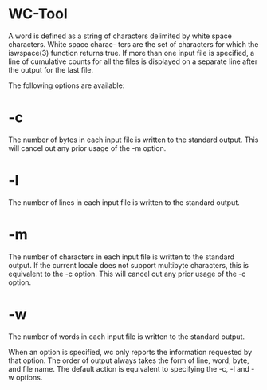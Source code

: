 # WC-Tool

A word is defined as a string of characters delimited by white space characters. White space charac-
ters are the set of characters for which the iswspace(3) function returns true. If more than one
input file is specified, a line of cumulative counts for all the files is displayed on a separate line
after the output for the last file.

The following options are available:

# -c

The number of bytes in each input file is written to the standard output. This will cancel
out any prior usage of the -m option.

# -l

The number of lines in each input file is written to the standard output.

# -m

The number of characters in each input file is written to the standard output. If the current
locale does not support multibyte characters, this is equivalent to the -c option. This will
cancel out any prior usage of the -c option.

# -w

The number of words in each input file is written to the standard output.

When an option is specified, wc only reports the information requested by that option. The order of
output always takes the form of line, word, byte, and file name. The default action is equivalent to
specifying the -c, -l and -w options.

